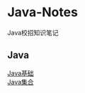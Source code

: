 # Java-Notes
Java校招知识笔记

## Java
[Java基础](https://github.com/HollowKnight24/Java-Notes/blob/master/Java/Java%E5%9F%BA%E7%A1%80)  
[Java集合](https://github.com/HollowKnight24/Java-Notes/blob/master/Java/Java%E9%9B%86%E5%90%88)  
